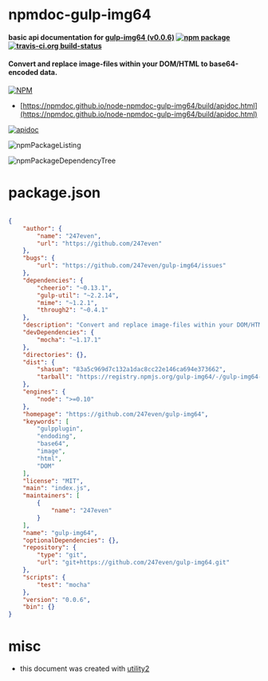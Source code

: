 # npmdoc-gulp-img64

#### basic api documentation for  [gulp-img64 (v0.0.6)](https://github.com/247even/gulp-img64)  [![npm package](https://img.shields.io/npm/v/npmdoc-gulp-img64.svg?style=flat-square)](https://www.npmjs.org/package/npmdoc-gulp-img64) [![travis-ci.org build-status](https://api.travis-ci.org/npmdoc/node-npmdoc-gulp-img64.svg)](https://travis-ci.org/npmdoc/node-npmdoc-gulp-img64)

#### Convert and replace image-files within your DOM/HTML to base64-encoded data.

[![NPM](https://nodei.co/npm/gulp-img64.png?downloads=true&downloadRank=true&stars=true)](https://www.npmjs.com/package/gulp-img64)

- [https://npmdoc.github.io/node-npmdoc-gulp-img64/build/apidoc.html](https://npmdoc.github.io/node-npmdoc-gulp-img64/build/apidoc.html)

[![apidoc](https://npmdoc.github.io/node-npmdoc-gulp-img64/build/screenCapture.buildCi.browser.%252Ftmp%252Fbuild%252Fapidoc.html.png)](https://npmdoc.github.io/node-npmdoc-gulp-img64/build/apidoc.html)

![npmPackageListing](https://npmdoc.github.io/node-npmdoc-gulp-img64/build/screenCapture.npmPackageListing.svg)

![npmPackageDependencyTree](https://npmdoc.github.io/node-npmdoc-gulp-img64/build/screenCapture.npmPackageDependencyTree.svg)



# package.json

```json

{
    "author": {
        "name": "247even",
        "url": "https://github.com/247even"
    },
    "bugs": {
        "url": "https://github.com/247even/gulp-img64/issues"
    },
    "dependencies": {
        "cheerio": "~0.13.1",
        "gulp-util": "~2.2.14",
        "mime": "~1.2.1",
        "through2": "~0.4.1"
    },
    "description": "Convert and replace image-files within your DOM/HTML to base64-encoded data.",
    "devDependencies": {
        "mocha": "~1.17.1"
    },
    "directories": {},
    "dist": {
        "shasum": "83a5c969d7c132a1dac8cc22e146ca694e373662",
        "tarball": "https://registry.npmjs.org/gulp-img64/-/gulp-img64-0.0.6.tgz"
    },
    "engines": {
        "node": ">=0.10"
    },
    "homepage": "https://github.com/247even/gulp-img64",
    "keywords": [
        "gulpplugin",
        "endoding",
        "base64",
        "image",
        "html",
        "DOM"
    ],
    "license": "MIT",
    "main": "index.js",
    "maintainers": [
        {
            "name": "247even"
        }
    ],
    "name": "gulp-img64",
    "optionalDependencies": {},
    "repository": {
        "type": "git",
        "url": "git+https://github.com/247even/gulp-img64.git"
    },
    "scripts": {
        "test": "mocha"
    },
    "version": "0.0.6",
    "bin": {}
}
```



# misc
- this document was created with [utility2](https://github.com/kaizhu256/node-utility2)

